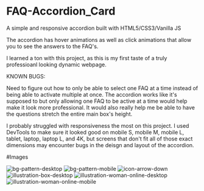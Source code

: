 # FAQ-Accordion_Card
A simple and responsive accordion built with HTML5/CSS3/Vanilla JS

The accordion has hover animations as well as click animations that allow you to see the answers to the FAQ's. 

I learned a ton with this project, as this is my first taste of a truly professioanl looking dynamic webpage.

KNOWN BUGS:

Need to figure out how to only be able to select one FAQ at a time instead of being able to activate multiple at once. The accordion works like it's supposed to but only allowing one FAQ to be active at a time would help make it look more professional. It would also really help me be able to have the questions stretch the entire main box's height.

I probably struggled with responsiveness the most on this project. I used DevTools to make sure it looked good on mobile S, mobile M, mobile L, tablet, laptop, laptop L, and 4K, but screens that don't fit all of those exact dimensions may encounter bugs in the deisgn and layout of the accordion.


#Images

![bg-pattern-desktop](https://user-images.githubusercontent.com/75946058/116024367-4789db00-a60b-11eb-98a2-3f13a4ba1e4d.png)
![bg-pattern-mobile](https://user-images.githubusercontent.com/75946058/116024377-4c4e8f00-a60b-11eb-9d9c-c7363a900041.png)
![icon-arrow-down](https://user-images.githubusercontent.com/75946058/116024394-58d2e780-a60b-11eb-9ec5-ddaaeb5ccbb6.png)
![illustration-box-desktop](https://user-images.githubusercontent.com/75946058/116024398-5a041480-a60b-11eb-875a-a4fbf92c4e8b.png)
![illustration-woman-online-desktop](https://user-images.githubusercontent.com/75946058/116024403-5b354180-a60b-11eb-845b-85fba3057257.png)
![illustration-woman-online-mobile](https://user-images.githubusercontent.com/75946058/116024405-5c666e80-a60b-11eb-87e6-345ea78fa133.png)
